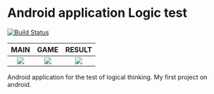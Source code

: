 # Android application Logic test
[![Build Status](https://travis-ci.org/MRdimenter/logic_test.svg?branch=master)](https://travis-ci.org/MRdimenter/logic_test)

MAIN    |  GAME    |  RESULT |
:---------:|:----------:|:---------:
![](https://sun9-59.userapi.com/c857632/v857632278/1da9f8/DW5MqXzdkYU.jpg)  |  ![](https://sun9-2.userapi.com/c206624/v206624278/fc2cc/V5m3r8SV4AI.jpg) |  ![](https://sun9-24.userapi.com/c857028/v857028278/1754ef/_sBbfPG9tS4.jpg)

Android application for the test of logical thinking. My first project on android.
